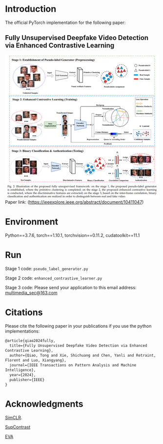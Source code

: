 # Introduction
The official PyTorch implementation for the following paper:
## Fully Unsupervised Deepfake Video Detection via Enhanced Contrastive Learning
![alt text](Pipeline.png "Illustration of the proposed fully unsupervised framework")
Paper link: (https://ieeexplore.ieee.org/abstract/document/10411047)

# Environment
Python==3.7.6, torch==1.10.1, torchvision==0.11.2, cudatoolkit==11.1

# Run
Stage 1 code: ``pseudo_label_generator.py``

Stage 2 code: ``enhanced_contrastive_learner.py``

Stage 3 code: Please send your application to this email address: multimedia_sec@163.com 

# Citations
Please cite the following paper in your publications if you use the python implementations:
```
@article{qiao2024fully,
  title={Fully Unsupervised Deepfake Video Detection via Enhanced Contrastive Learning},
  author={Qiao, Tong and Xie, Shichuang and Chen, Yanli and Retraint, Florent and Luo, Xiangyang},
  journal={IEEE Transactions on Pattern Analysis and Machine Intelligence},
  year={2024},
  publisher={IEEE}
}
```            

# Acknowledgments
[SimCLR](https://github.com/sthalles/SimCLR).

[SupContrast](https://github.com/HobbitLong/SupContrast)

[EVA](https://github.com/FalkoMatern/Exploiting-Visual-Artifacts)
